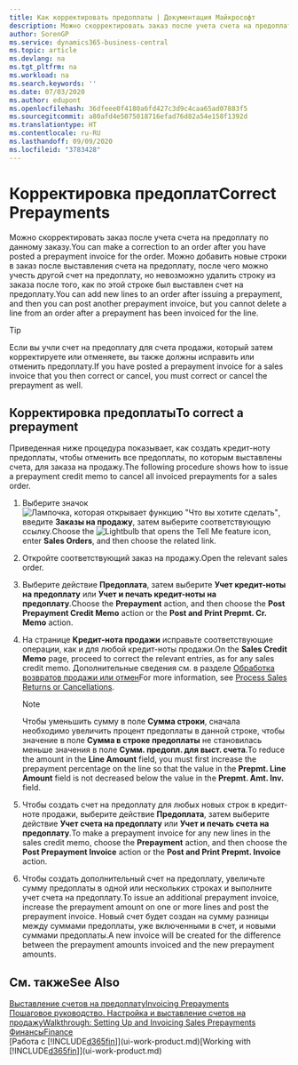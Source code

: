 ```yaml
---
title: Как корректировать предоплаты | Документация Майкрософт
description: Можно скорректировать заказ после учета счета на предоплату по данному заказу. Можно добавить новые строки в заказ после выставления счета на предоплату, после чего можно учесть другой счет на предоплату, но невозможно удалить строку из заказа после того, как по этой строке был выставлен счет на предоплату.
author: SorenGP
ms.service: dynamics365-business-central
ms.topic: article
ms.devlang: na
ms.tgt_pltfrm: na
ms.workload: na
ms.search.keywords: ''
ms.date: 07/03/2020
ms.author: edupont
ms.openlocfilehash: 36dfeee0f4180a6fd427c3d9c4caa65ad07883f5
ms.sourcegitcommit: a80afd4e5075018716efad76d82a54e158f1392d
ms.translationtype: HT
ms.contentlocale: ru-RU
ms.lasthandoff: 09/09/2020
ms.locfileid: "3783428"
---
```

# <a name="correct-prepayments"></a><span data-ttu-id="ce588-104">Корректировка предоплат</span><span class="sxs-lookup"><span data-stu-id="ce588-104">Correct Prepayments</span></span>

<span data-ttu-id="ce588-105">Можно скорректировать заказ после учета счета на предоплату по данному заказу.</span><span class="sxs-lookup"><span data-stu-id="ce588-105">You can make a correction to an order after you have posted a prepayment invoice for the order.</span></span> <span data-ttu-id="ce588-106">Можно добавить новые строки в заказ после выставления счета на предоплату, после чего можно учесть другой счет на предоплату, но невозможно удалить строку из заказа после того, как по этой строке был выставлен счет на предоплату.</span><span class="sxs-lookup"><span data-stu-id="ce588-106">You can add new lines to an order after issuing a prepayment, and then you can post another prepayment invoice, but you cannot delete a line from an order after a prepayment has been invoiced for the line.</span></span>  

> [!TIP]
> <span data-ttu-id="ce588-107">Если вы учли счет на предоплату для счета продажи, который затем корректируете или отменяете, вы также должны исправить или отменить предоплату.</span><span class="sxs-lookup"><span data-stu-id="ce588-107">If you have posted a prepayment invoice for a sales invoice that you then correct or cancel, you must correct or cancel the prepayment as well.</span></span>

## <a name="to-correct-a-prepayment"></a><span data-ttu-id="ce588-108">Корректировка предоплаты</span><span class="sxs-lookup"><span data-stu-id="ce588-108">To correct a prepayment</span></span>

<span data-ttu-id="ce588-109">Приведенная ниже процедура показывает, как создать кредит-ноту предоплаты, чтобы отменить все предоплаты, по которым выставлены счета, для заказа на продажу.</span><span class="sxs-lookup"><span data-stu-id="ce588-109">The following procedure shows how to issue a prepayment credit memo to cancel all invoiced prepayments for a sales order.</span></span>  

1. <span data-ttu-id="ce588-110">Выберите значок ![Лампочка, которая открывает функцию "Что вы хотите сделать"](media/ui-search/search_small.png "Что вы хотите сделать"), введите **Заказы на продажу**, затем выберите соответствующую ссылку.</span><span class="sxs-lookup"><span data-stu-id="ce588-110">Choose the ![Lightbulb that opens the Tell Me feature](media/ui-search/search_small.png "Tell me what you want to do") icon, enter **Sales Orders**, and then choose the related link.</span></span>  
2. <span data-ttu-id="ce588-111">Откройте соответствующий заказ на продажу.</span><span class="sxs-lookup"><span data-stu-id="ce588-111">Open the relevant sales order.</span></span>
3. <span data-ttu-id="ce588-112">Выберите действие **Предоплата**, затем выберите **Учет кредит-ноты на предоплату** или **Учет и печать кредит-ноты на предоплату**.</span><span class="sxs-lookup"><span data-stu-id="ce588-112">Choose the **Prepayment** action, and then choose the **Post Prepayment Credit Memo** action or the **Post and Print Prepmt. Cr. Memo** action.</span></span>  
4. <span data-ttu-id="ce588-113">На странице **Кредит-нота продажи** исправьте соответствующие операции, как и для любой кредит-ноты продажи.</span><span class="sxs-lookup"><span data-stu-id="ce588-113">On the **Sales Credit Memo** page, proceed to correct the relevant entries, as for any sales credit memo.</span></span> <span data-ttu-id="ce588-114">Дополнительные сведения см. в разделе [Обработка возвратов продажи или отмен](sales-how-process-sales-returns-cancellations.md)</span><span class="sxs-lookup"><span data-stu-id="ce588-114">For more information, see [Process Sales Returns or Cancellations](sales-how-process-sales-returns-cancellations.md).</span></span>  

    > [!NOTE]  
    > <span data-ttu-id="ce588-115">Чтобы уменьшить сумму в поле **Сумма строки**, сначала необходимо увеличить процент предоплаты в данной строке, чтобы значение в поле **Сумма в строке предоплаты** не становилась меньше значения в поле **Сумм. предопл. для выст. счета**.</span><span class="sxs-lookup"><span data-stu-id="ce588-115">To reduce the amount in the **Line Amount** field, you must first increase the prepayment percentage on the line so that the value in the **Prepmt. Line Amount** field is not decreased below the value in the **Prepmt. Amt. Inv.** field.</span></span>

5. <span data-ttu-id="ce588-116">Чтобы создать счет на предоплату для любых новых строк в кредит-ноте продажи, выберите действие **Предоплата**, затем выберите действие **Учет счета на предоплату** или **Учет и печать счета на предоплату**.</span><span class="sxs-lookup"><span data-stu-id="ce588-116">To make a prepayment invoice for any new lines in the sales credit memo, choose the **Prepayment** action, and then choose the **Post Prepayment Invoice** action or the **Post and Print Prepmt. Invoice** action.</span></span>  
6. <span data-ttu-id="ce588-117">Чтобы создать дополнительный счет на предоплату, увеличьте сумму предоплаты в одной или нескольких строках и выполните учет счета на предоплату.</span><span class="sxs-lookup"><span data-stu-id="ce588-117">To issue an additional prepayment invoice, increase the prepayment amount on one or more lines and post the prepayment invoice.</span></span> <span data-ttu-id="ce588-118">Новый счет будет создан на сумму разницы между суммами предоплаты, уже включенными в счет, и новыми суммами предоплаты.</span><span class="sxs-lookup"><span data-stu-id="ce588-118">A new invoice will be created for the difference between the prepayment amounts invoiced and the new prepayment amounts.</span></span>  

## <a name="see-also"></a><span data-ttu-id="ce588-119">См. также</span><span class="sxs-lookup"><span data-stu-id="ce588-119">See Also</span></span>

[<span data-ttu-id="ce588-120">Выставление счетов на предоплату</span><span class="sxs-lookup"><span data-stu-id="ce588-120">Invoicing Prepayments</span></span>](finance-invoice-prepayments.md)  
[<span data-ttu-id="ce588-121">Пошаговое руководство. Настройка и выставление счетов на продажу</span><span class="sxs-lookup"><span data-stu-id="ce588-121">Walkthrough: Setting Up and Invoicing Sales Prepayments</span></span>](walkthrough-setting-up-and-invoicing-sales-prepayments.md)  
[<span data-ttu-id="ce588-122">Финансы</span><span class="sxs-lookup"><span data-stu-id="ce588-122">Finance</span></span>](finance.md)  
<span data-ttu-id="ce588-123">[Работа с [!INCLUDE[d365fin](includes/d365fin_md.md)]](ui-work-product.md)</span><span class="sxs-lookup"><span data-stu-id="ce588-123">[Working with [!INCLUDE[d365fin](includes/d365fin_md.md)]](ui-work-product.md)</span></span>  
